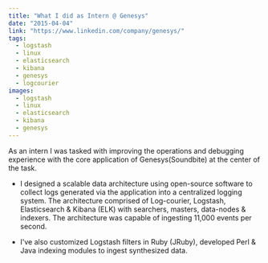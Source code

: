 ```yaml
---
title: "What I did as Intern @ Genesys"
date: "2015-04-04"
link: "https://www.linkedin.com/company/genesys/"
tags:  
  - logstash
  - linux
  - elasticsearch
  - kibana
  - genesys
  - logcourier
images:  
  - logstash
  - linux
  - elasticsearch
  - kibana
  - genesys
---
```


As an intern I was tasked with improving the operations and debugging experience with the core application of Genesys(Soundbite) at the center of the task.

- I designed a scalable data architecture using open-source software to collect logs generated via the application into a centralized logging system. The architecture comprised of Log-courier, Logstash, Elasticsearch & Kibana (ELK) with searchers, masters, data-nodes & indexers. The architecture was capable of ingesting 11,000 events per second.

- I've also customized Logstash filters in Ruby (JRuby), developed Perl & Java indexing modules to ingest synthesized data.
